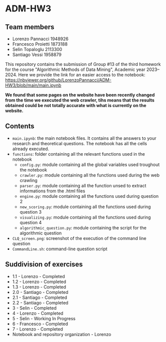 # ADM-HW3

## Team members
* Lorenzo Pannacci 1948926
* Francesco Proietti 1873188
* Selin Topaloglu 2113300
* Santiago Vessi 1958879

This repository contains the submission of Group #13 of the third homework for the course "Algorithmic Methods of Data Mining", Academic year 2023–2024.
Here we provide the link for an easier access to the notebook: https://nbviewer.org/github/LorenzoPannacci/ADM-HW3/blob/main/main.ipynb

**We found that some pages on the website have been recently changed from the time we executed the web crawler, tihs means that the results obtained could be not totally accurate with what is currently on the website.**

## Contents

* `main.ipynb`: the main notebook files. It contains all the answers to your research and theoretical questions. The notebook has all the cells already executed.
* `functions`: folder containing all the relevant functions used in the notebook
    * `config.py`: module containing all the global variables used troughout the notebook
    * `crawler.py`: module containing all the functions used during the web crawling
    * `parser.py`: module containing all the function unsed to extract informations from the .html files
    * `engine.py`: module containing all the functions used during question 2
    * `new_scoring.py`: module containing all the functions used during question 3
    * `visualizing.py`: module containing all the functions used during question 4
    * `algorithmic_question.py`: module containing the script for the algorithmic question
* `CLQ_screen.png`: screenshot of the execution of the command line question
* `CommandLine.sh`: command-line question script

## Suddivision of exercises

* 1.1 - Lorenzo - Completed
* 1.2 - Lorenzo - Completed
* 1.3 - Lorenzo - Completed
* 2.0 - Santiago - Completed
* 2.1 - Santiago - Completed
* 2.2 - Santiago - Completed
* 3 - Selin - Completed
* 4 - Lorenzo - Completed
* 5 - Selin - Working In Progress
* 6 - Francesco - Completed
* 7 - Lorenzo - Completed
* Notebook and repository organization - Lorenzo
